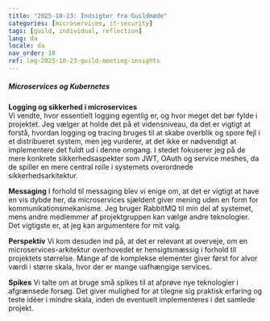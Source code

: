 ```yaml
---
title: "2025-10-23: Indsigter fra Guildmøde"
categories: [microservices, it-security]
tags: [guild, individual, reflection]
lang: da
locale: da
nav_order: 10
ref: log-2025-10-23-guild-meeting-insights
---
```

##### Microservices og Kubernetes  
**Logging og sikkerhed i microservices**  
Vi vendte, hvor essentielt logging egentlig er, og hvor meget det bør fylde i projektet. Jeg vælger at holde det på et vidensniveau, da det er vigtigt at forstå, hvordan logging og tracing bruges til at skabe overblik og spore fejl i et distribueret system, men jeg vurderer, at det ikke er nødvendigt at implementere det fuldt ud i denne omgang. I stedet fokuserer jeg på de mere konkrete sikkerhedsaspekter som JWT, OAuth og service meshes, da de spiller en mere central rolle i systemets overordnede sikkerhedsarkitektur.

**Messaging**
I forhold til messaging blev vi enige om, at det er vigtigt at have en vis dybde her, da microservices sjældent giver mening uden en form for kommunikationsmekanisme. Jeg bruger RabbitMQ til min del af systemet, mens andre medlemmer af projektgruppen kan vælge andre teknologier. Det vigtigste er, at jeg kan argumentere for mit valg.

**Perspektiv**
Vi kom desuden ind på, at det er relevant at overveje, om en microservices-arkitektur overhovedet er hensigtsmæssig i forhold til projektets størrelse. Mange af de komplekse elementer giver først for alvor værdi i større skala, hvor der er mange uafhængige services.

**Spikes**
Vi talte om at bruge små spikes til at afprøve nye teknologier i afgrænsede forsøg. Det giver mulighed for at tilegne sig praktisk erfaring og teste idéer i mindre skala, inden de eventuelt implementeres i det samlede projekt.